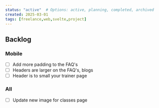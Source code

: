 ```yaml
---
status: "active"  # Options: active, planning, completed, archived
created: 2025-03-01
tags: [freelance,web,svelte,project]
---
```


## Backlog

### Mobile
- [ ] Add more padding to the FAQ's 
- [ ] Headers are larger on the FAQ's, blogs
- [ ] Header is to small your trainer page

### All
- [ ] Update new image for classes page